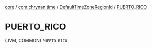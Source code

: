 [core](../../index.md) / [com.chrynan.time](../index.md) / [DefaultTimeZoneRegionId](index.md) / [PUERTO_RICO](./-p-u-e-r-t-o_-r-i-c-o.md)

# PUERTO_RICO

(JVM, COMMON) `PUERTO_RICO`